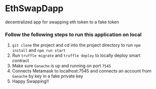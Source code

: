 # EthSwapDapp
decentralized app for swapping eth token to a fake token

### Follow the following steps to run this application on local
1. `git clone` the project and cd into the project directory to run `npm install` and `npm run start`
2. Run `truffle migrate` and `truffle deploy` to locally deploy smart contract 
3. Make sure `Ganache` is up and running on port `7545`
4. Connects Metamask to localhost:7545 and connects an account from `Ganache` by key in a fake private key
5. Happy Swapping!!
